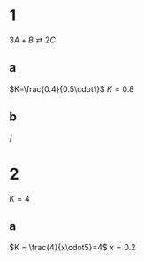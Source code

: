 # 1

$3A+B\rightleftarrows2C$

## a
$K=\frac{0.4}{0.5\cdot1}$
$K = 0.8$

## b
/

# 2

$K = 4$

## a
$K = \frac{4}{x\cdot5}=4$
$x = 0.2$
